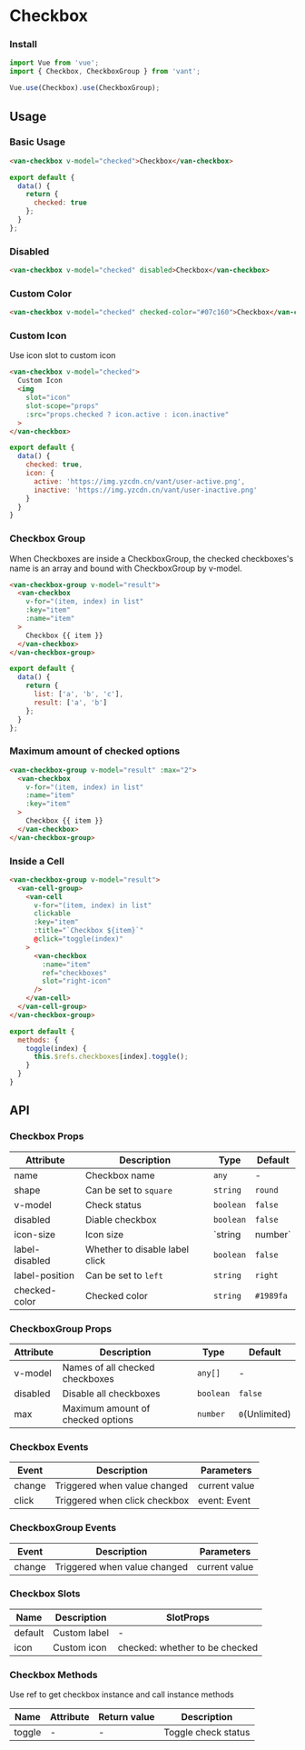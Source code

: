 # Checkbox

### Install

``` javascript
import Vue from 'vue';
import { Checkbox, CheckboxGroup } from 'vant';

Vue.use(Checkbox).use(CheckboxGroup);
```

## Usage

### Basic Usage

```html
<van-checkbox v-model="checked">Checkbox</van-checkbox>
```

```javascript
export default {
  data() {
    return {
      checked: true
    };
  }
};
```

### Disabled

```html
<van-checkbox v-model="checked" disabled>Checkbox</van-checkbox>
```

### Custom Color

```html
<van-checkbox v-model="checked" checked-color="#07c160">Checkbox</van-checkbox>
```

### Custom Icon

Use icon slot to custom icon

```html
<van-checkbox v-model="checked">
  Custom Icon
  <img
    slot="icon"
    slot-scope="props"
    :src="props.checked ? icon.active : icon.inactive"
  >
</van-checkbox>
```

```js
export default {
  data() {
    checked: true,
    icon: {
      active: 'https://img.yzcdn.cn/vant/user-active.png',
      inactive: 'https://img.yzcdn.cn/vant/user-inactive.png'
    }
  }
}
```

### Checkbox Group

When Checkboxes are inside a CheckboxGroup, the checked checkboxes's name is an array and bound with CheckboxGroup by v-model.

```html
<van-checkbox-group v-model="result">
  <van-checkbox
    v-for="(item, index) in list"
    :key="item"
    :name="item"
  >
    Checkbox {{ item }}
  </van-checkbox>
</van-checkbox-group>
```

```javascript
export default {
  data() {
    return {
      list: ['a', 'b', 'c'],
      result: ['a', 'b']
    };
  }
};
```

### Maximum amount of checked options

```html
<van-checkbox-group v-model="result" :max="2">
  <van-checkbox
    v-for="(item, index) in list"
    :name="item"
    :key="item"
  >
    Checkbox {{ item }}
  </van-checkbox>
</van-checkbox-group>
```

### Inside a Cell

```html
<van-checkbox-group v-model="result">
  <van-cell-group>
    <van-cell
      v-for="(item, index) in list"
      clickable
      :key="item"
      :title="`Checkbox ${item}`"
      @click="toggle(index)"
    >
      <van-checkbox
        :name="item"
        ref="checkboxes"
        slot="right-icon"
      />
    </van-cell>
  </van-cell-group>
</van-checkbox-group>
```

```js
export default {
  methods: {
    toggle(index) {
      this.$refs.checkboxes[index].toggle();
    }
  }
}
```

## API

### Checkbox Props

| Attribute | Description | Type | Default |
|------|------|------|------|
| name | Checkbox name | `any` | - |
| shape | Can be set to `square` | `string` | `round` |
| v-model | Check status | `boolean` | `false` |
| disabled | Diable checkbox | `boolean` | `false` |
| icon-size | Icon size | `string | number` | `20px` |
| label-disabled | Whether to disable label click | `boolean` | `false` |
| label-position | Can be set to `left` | `string` | `right` |
| checked-color | Checked color | `string` | `#1989fa` | - |

### CheckboxGroup Props

| Attribute | Description | Type | Default |
|------|------|------|------|
| v-model | Names of all checked checkboxes | `any[]` | - |
| disabled | Disable all checkboxes | `boolean` | `false` |
| max | Maximum amount of checked options | `number` | `0`(Unlimited) |

### Checkbox Events

| Event | Description | Parameters |
|------|------|------|
| change | Triggered when value changed | current value |
| click | Triggered when click checkbox | event: Event |

### CheckboxGroup Events

| Event | Description | Parameters |
|------|------|------|
| change | Triggered when value changed | current value |

### Checkbox Slots

| Name | Description | SlotProps |
|------|------|------|
| default | Custom label | - |
| icon | Custom icon | checked: whether to be checked |

### Checkbox Methods

Use ref to get checkbox instance and call instance methods

| Name | Attribute | Return value | Description |
|------|------|------|------|
| toggle | - | - | Toggle check status |
